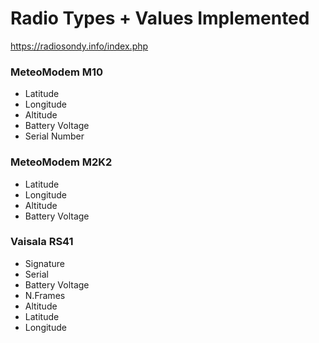 # Radio Types + Values Implemented

https://radiosondy.info/index.php

### MeteoModem M10 
* Latitude
* Longitude
* Altitude
* Battery Voltage
* Serial Number

### MeteoModem M2K2
* Latitude
* Longitude
* Altitude
* Battery Voltage

### Vaisala RS41
* Signature
* Serial
* Battery Voltage
* N.Frames
* Altitude
* Latitude
* Longitude



